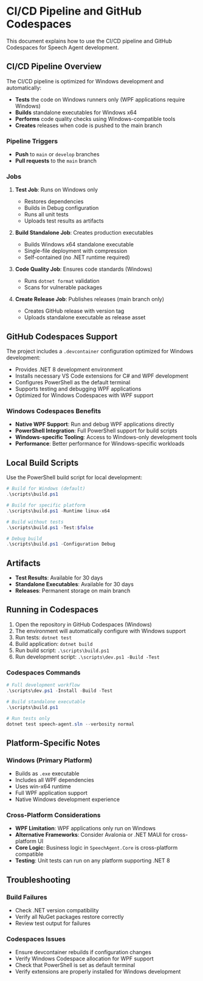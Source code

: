# CI/CD Pipeline and GitHub Codespaces

This document explains how to use the CI/CD pipeline and GitHub Codespaces for Speech Agent development.

## CI/CD Pipeline Overview

The CI/CD pipeline is optimized for Windows development and automatically:
- **Tests** the code on Windows runners only (WPF applications require Windows)
- **Builds** standalone executables for Windows x64
- **Performs** code quality checks using Windows-compatible tools
- **Creates** releases when code is pushed to the main branch

### Pipeline Triggers

- **Push** to `main` or `develop` branches
- **Pull requests** to the `main` branch

### Jobs

1. **Test Job**: Runs on Windows only
   - Restores dependencies
   - Builds in Debug configuration
   - Runs all unit tests
   - Uploads test results as artifacts

2. **Build Standalone Job**: Creates production executables
   - Builds Windows x64 standalone executable
   - Single-file deployment with compression
   - Self-contained (no .NET runtime required)

3. **Code Quality Job**: Ensures code standards (Windows)
   - Runs `dotnet format` validation
   - Scans for vulnerable packages

4. **Create Release Job**: Publishes releases (main branch only)
   - Creates GitHub release with version tag
   - Uploads standalone executable as release asset

## GitHub Codespaces Support

The project includes a `.devcontainer` configuration optimized for Windows development:
- Provides .NET 8 development environment
- Installs necessary VS Code extensions for C# and WPF development
- Configures PowerShell as the default terminal
- Supports testing and debugging WPF applications
- Optimized for Windows Codespaces with WPF support

### Windows Codespaces Benefits
- **Native WPF Support**: Run and debug WPF applications directly
- **PowerShell Integration**: Full PowerShell support for build scripts
- **Windows-specific Tooling**: Access to Windows-only development tools
- **Performance**: Better performance for Windows-specific workloads

## Local Build Scripts

Use the PowerShell build script for local development:

```powershell
# Build for Windows (default)
.\scripts\build.ps1

# Build for specific platform
.\scripts\build.ps1 -Runtime linux-x64

# Build without tests
.\scripts\build.ps1 -Test:$false

# Debug build
.\scripts\build.ps1 -Configuration Debug
```

## Artifacts

- **Test Results**: Available for 30 days
- **Standalone Executables**: Available for 30 days
- **Releases**: Permanent storage on main branch

## Running in Codespaces

1. Open the repository in GitHub Codespaces (Windows)
2. The environment will automatically configure with Windows support
3. Run tests: `dotnet test`
4. Build application: `dotnet build`
5. Run build script: `.\scripts\build.ps1`
6. Run development script: `.\scripts\dev.ps1 -Build -Test`

### Codespaces Commands
```powershell
# Full development workflow
.\scripts\dev.ps1 -Install -Build -Test

# Build standalone executable
.\scripts\build.ps1

# Run tests only
dotnet test speech-agent.sln --verbosity normal
```

## Platform-Specific Notes

### Windows (Primary Platform)
- Builds as `.exe` executable
- Includes all WPF dependencies
- Uses win-x64 runtime
- Full WPF application support
- Native Windows development experience

### Cross-Platform Considerations
- **WPF Limitation**: WPF applications only run on Windows
- **Alternative Frameworks**: Consider Avalonia or .NET MAUI for cross-platform UI
- **Core Logic**: Business logic in `SpeechAgent.Core` is cross-platform compatible
- **Testing**: Unit tests can run on any platform supporting .NET 8

## Troubleshooting

### Build Failures
- Check .NET version compatibility
- Verify all NuGet packages restore correctly
- Review test output for failures

### Codespaces Issues
- Ensure devcontainer rebuilds if configuration changes
- Verify Windows Codespace allocation for WPF support
- Check that PowerShell is set as default terminal
- Verify extensions are properly installed for Windows development

